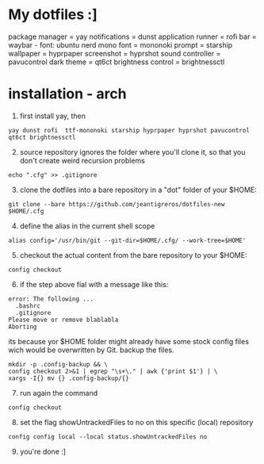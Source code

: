 # My dotfiles :]

package manager = yay
notifications = dunst
application runner = rofi
bar = waybar - font: ubuntu nerd mono
font = mononoki
prompt = starship
wallpaper = hyprpaper
screenshot = hyprshot
sound controller = pavucontrol
dark theme = qt6ct
brightness control = brightnessctl

# installation - arch
1. first install yay, then
```
yay dunst rofi  ttf-mononoki starship hyprpaper hyprshot pavucontrol qt6ct brightnessctl
```

2. source repository ignores the folder where you'll clone it, so that you don't create weird recursion problems

```
echo ".cfg" >> .gitignore
```

3. clone the dotfiles into a bare repository in a "dot" folder of your $HOME:

```
git clone --bare https://github.com/jeantigreros/dotfiles-new $HOME/.cfg
```

4. define the alias in the current shell scope
```
alias config='/usr/bin/git --git-dir=$HOME/.cfg/ --work-tree=$HOME'
```

5. checkout the actual content from the bare repository to your $HOME:
```
config checkout
```
6. if the step above fial with a message like this:
```
error: The following ...
  .bashrc
  .gitignore
Please move or remove blablabla
Aborting
```
its because yor $HOME folder might already have some stock config files wich would be overwritten by Git. backup the files.

```
mkdir -p .config-backup && \
config checkout 2>&1 | egrep "\s+\." | awk {'print $1'} | \
xargs -I{} mv {} .config-backup/{}
```
7. run again the command
```
config checkout
```
8. set the flag showUntrackedFiles to no on this specific (local) repository
```
config config local --local status.showUntrackedFiles no
```
9. you're done :]
